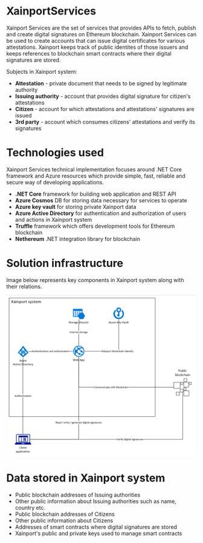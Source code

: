 # XainportServices
Xainport Services are the set of services that provides APIs to fetch, publish and create digital signatures on Ethereum blockchain.
Xainport Services can be used to create accounts that can issue digital certificates for various attestations. Xainport keeps track of public identites of those issuers and keeps references to blockchain smart contracts where their digital signatures are stored.

Subjects in Xainport system:
- **Attestation** - private document that needs to be signed by legitimate authority
- **Issuing authority** - account that provides digital signature for citizen's attestations
- **Citizen** - account for which attestations and attestations' signatures are issued
- **3rd party** - account which consumes citizens' attestations and verify its signatures

# Technologies used
Xainport Services technical implementation focuses around .NET Core framework and Azure resources which provide simple, fast, reliable and secure way of developing applications.

- **.NET Core** framework for building web application and REST API
- **Azure Cosmos** DB for storing data necessary for services to operate
- **Azure key vault** for storing private Xainport data
- **Azure Active Directory** for authentication and authorization of users and actions in Xainport system
- **Truffle** framework which offers development tools for Ethereum blockchain
- **Nethereum** .NET integration library for blockchain

# Solution infrastructure

Image below represents key components in Xainport system along with their relations.

![Xainport infastructure](/img/xainport_infrastructure.PNG)

# Data stored in Xainport system

- Public blockchain addresses of Issuing authorities
- Other public information about Issuing authorities such as name, country etc.
- Public blockchain addresses of Citizens
- Other public information about Citizens
- Addresses of smart contracts where digital signatures are stored
- Xainport's public and private keys used to manage smart contracts
